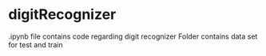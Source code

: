 # digitRecognizer

.ipynb file contains code regarding digit recognizer
Folder contains data set for test and train
